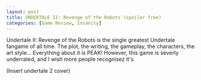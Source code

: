 ```yaml
---
layout: post
title: UNDERTALE II: Revenge of the Robots (spoiler free)
categories: [Game Review, Insanity]
---
```

Undertale II: Revenge of the Robots is the single greatest Undertale fangame of all time. The plot, the writing, the gameplay, the characters, the art style... Everything about it is PEAK! However, this game is severly underrated, and I wish more people recognisez it's  

(Insert undertale 2 cover)
<!--stackedit_data:
eyJoaXN0b3J5IjpbLTIwNTQyMDcxNjMsMTAxMTMxOTk3OCwyND
UwMzc2NzZdfQ==
-->